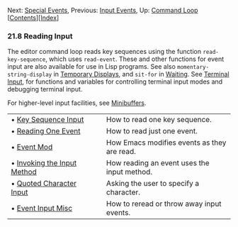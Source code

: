 

Next: [Special Events](Special-Events.html), Previous: [Input Events](Input-Events.html), Up: [Command Loop](Command-Loop.html)   \[[Contents](index.html#SEC_Contents "Table of contents")]\[[Index](Index.html "Index")]

### 21.8 Reading Input

The editor command loop reads key sequences using the function `read-key-sequence`, which uses `read-event`. These and other functions for event input are also available for use in Lisp programs. See also `momentary-string-display` in [Temporary Displays](Temporary-Displays.html), and `sit-for` in [Waiting](Waiting.html). See [Terminal Input](Terminal-Input.html), for functions and variables for controlling terminal input modes and debugging terminal input.

For higher-level input facilities, see [Minibuffers](Minibuffers.html).

|                                                               |    |                                             |
| :------------------------------------------------------------ | -- | :------------------------------------------ |
| • [Key Sequence Input](Key-Sequence-Input.html)               |    | How to read one key sequence.               |
| • [Reading One Event](Reading-One-Event.html)                 |    | How to read just one event.                 |
| • [Event Mod](Event-Mod.html)                                 |    | How Emacs modifies events as they are read. |
| • [Invoking the Input Method](Invoking-the-Input-Method.html) |    | How reading an event uses the input method. |
| • [Quoted Character Input](Quoted-Character-Input.html)       |    | Asking the user to specify a character.     |
| • [Event Input Misc](Event-Input-Misc.html)                   |    | How to reread or throw away input events.   |
